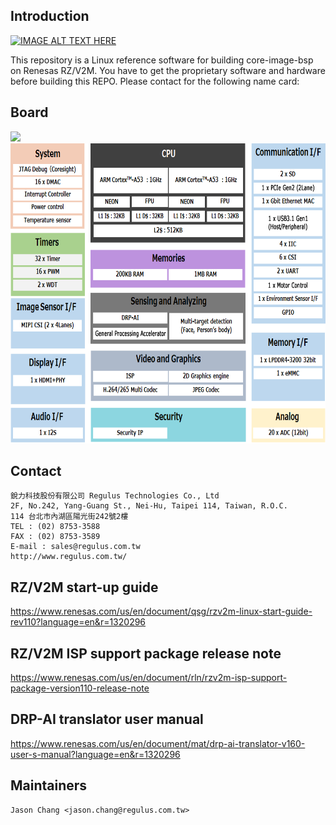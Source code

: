 ## Introduction

[![IMAGE ALT TEXT HERE](https://img.youtube.com/vi/TzaTyqkk9OA/0.jpg)](https://youtu.be/TzaTyqkk9OA)

This repository is a Linux reference software for building core-image-bsp on Renesas RZ/V2M. 
You have to get the proprietary software and hardware before building this REPO. Please contact for the following name card: 

## Board

<img src="https://renesas.info/w/images/2/29/RZV2M_EVK.jpg" />
<img src="/assets/block-rzv2m_0.png" width="600" height="480" />

## Contact

```
銳力科技股份有限公司 Regulus Technologies Co., Ltd  
2F, No.242, Yang-Guang St., Nei-Hu, Taipei 114, Taiwan, R.O.C.  
114 台北市內湖區陽光街242號2樓  
TEL : (02) 8753-3588  
FAX : (02) 8753-3589  
E-mail : sales@regulus.com.tw  
http://www.regulus.com.tw/  
```

## RZ/V2M start-up guide

https://www.renesas.com/us/en/document/qsg/rzv2m-linux-start-guide-rev110?language=en&r=1320296

## RZ/V2M ISP support package release note

https://www.renesas.com/us/en/document/rln/rzv2m-isp-support-package-version110-release-note


## DRP-AI translator user manual

https://www.renesas.com/us/en/document/mat/drp-ai-translator-v160-user-s-manual?language=en&r=1320296


Maintainers
-------------------------

```
Jason Chang <jason.chang@regulus.com.tw>
```




